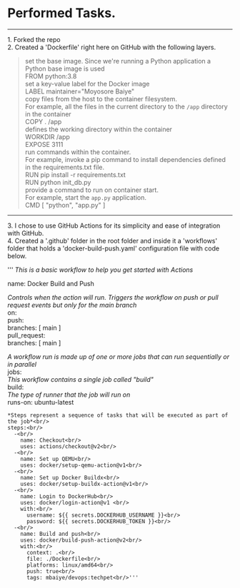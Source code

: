<h1>Performed Tasks.</h1>
<hr>
1. Forked the repo<br/>
2. Created a 'Dockerfile' right here on GitHub with the following layers.<br/> 

>set the base image. Since we're running a Python application a Python base image is used<br/>
FROM python:3.8<br/>
set a key-value label for the Docker image<br/>
LABEL maintainer="Moyosore Baiye"<br/>
copy files from the host to the container filesystem. <br/>
For example, all the files in the current directory to the  `/app` directory in the container<br/>
COPY . /app<br/>
defines the working directory within the container<br/>
WORKDIR /app<br/>
EXPOSE 3111<br/>
run commands within the container. <br/>
For example, invoke a pip command to install dependencies defined in the requirements.txt file. <br/>
RUN pip install -r requirements.txt<br/>
RUN python init_db.py<br/>
provide a command to run on container start. <br/>
For example, start the `app.py` application.<br/>
>CMD [ "python", "app.py" ]<br/>
<hr/>
3. I chose to use GitHub Actions for its simplicity and ease of integration with GitHub.<br/>
4. Created a '.github' folder in the root folder and inside it a 'workflows' folder that holds a 'docker-build-push.yaml' configuration file with code below. <br/>

'''
*This is a basic workflow to help you get started with Actions*<br/>

name: Docker Build and Push<br/>

*Controls when the action will run. Triggers the workflow on push or pull request events but only for the main branch*<br/>
on:<br/>
  push:<br/>
    branches: [ main ]<br/>
  pull_request:<br/>
    branches: [ main ]<br/>

*A workflow run is made up of one or more jobs that can run sequentially or in parallel*<br/>
jobs:<br/>
  *This workflow contains a single job called "build"*<br/>
  build:<br/>
    *The type of runner that the job will run on*<br/>
    runs-on: ubuntu-latest<br/>

    *Steps represent a sequence of tasks that will be executed as part of the job*<br/>
    steps:<br/>
      -<br/>
        name: Checkout<br/>
        uses: actions/checkout@v2<br/>
      -<br/>
        name: Set up QEMU<br/>
        uses: docker/setup-qemu-action@v1<br/>
      -<br/>
        name: Set up Docker Buildx<br/>
        uses: docker/setup-buildx-action@v1<br/>
      -<br/>
        name: Login to DockerHub<br/>
        uses: docker/login-action@v1 <br/>
        with:<br/>
          username: ${{ secrets.DOCKERHUB_USERNAME }}<br/>
          password: ${{ secrets.DOCKERHUB_TOKEN }}<br/>
      -<br/>
        name: Build and push<br/>
        uses: docker/build-push-action@v2<br/>
        with:<br/>
          context: .<br/>
          file: ./Dockerfile<br/>
          platforms: linux/amd64<br/>
          push: true<br/>
          tags: mbaiye/devops:techpet<br/>'''
